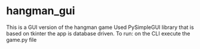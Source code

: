 # hangman_gui
This is a GUI version of the hangman game
Used PySimpleGUI library that is based on tkinter
the app is database driven.
To run:
on the CLI execute the game.py file
